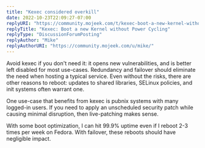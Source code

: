 ```yaml
---
title: "Kexec considered overkill"
date: 2022-10-23T22:09:27-07:00
replyURI: "https://community.mojeek.com/t/kexec-boot-a-new-kernel-without-power-cycling/"
replyTitle: "Kexec: Boot a new Kernel without Power Cycling"
replyType: "DiscussionForumPosting"
replyAuthor: "Mike"
replyAuthorURI: "https://community.mojeek.com/u/mike/"
---
```


Avoid kexec if you don't need it: it opens new vulnerabilities, and is better left disabled for most use-cases. Redundancy and failover should eliminate the need when hosting a typical service. Even without the risks, there are other reasons to reboot: updates to shared libraries, SELinux policies, and init systems often warrant one.

One use-case that benefits from kexec is pubnix systems with many logged-in users. If you need to apply an unscheduled security patch while causing minimal disruption, then live-patching makes sense.

With some boot optimization, I can hit 99.9% uptime even if I reboot 2-3 times per week on Fedora. With failover, these reboots should have negligible impact.
